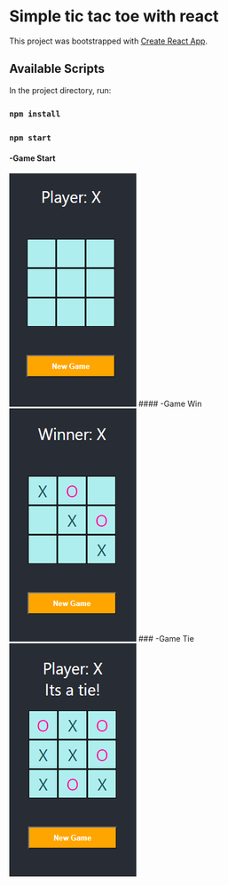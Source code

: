 # Simple tic tac toe with react

This project was bootstrapped with [Create React App](https://github.com/facebook/create-react-app).

## Available Scripts

In the project directory, run:

### `npm install`
### `npm start`

#### -Game Start
<img src="https://github.com/athangk/my-tic-tac-toe/blob/main/Capture1.PNG">
#### -Game Win
<img src="https://github.com/athangk/my-tic-tac-toe/blob/main/Capture2_Resized.png">
### -Game Tie
<img src="https://github.com/athangk/my-tic-tac-toe/blob/main/Capture3_Resized.png">
